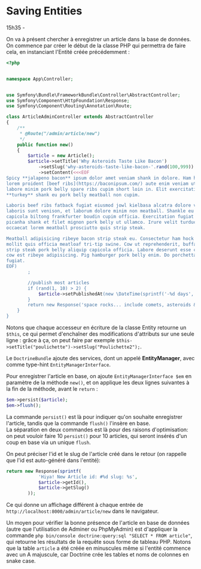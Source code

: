 # Saving Entities

15h35 - 

On va à présent chercher à enregistrer un article dans la base de données.  
On commence par créer le début de la classe PHP qui permettra de faire cela, en instanciant l'Entité créée précédemment :
```PHP
<?php


namespace App\Controller;


use Symfony\Bundle\FrameworkBundle\Controller\AbstractController;
use Symfony\Component\HttpFoundation\Response;
use Symfony\Component\Routing\Annotation\Route;

class ArticleAdminController extends AbstractController
{
    /**
     * @Route("/admin/article/new")
     */
    public function new()
    {
        $article = new Article();
        $article->setTitle('Why Asteroids Taste Like Bacon')
            ->setSlug('why-asteroids-taste-like-bacon-'.rand(100,999))
            ->setContent(<<<EOF
Spicy **jalapeno bacon** ipsum dolor amet veniam shank in dolore. Ham hock nisi landjaeger cow,
lorem proident [beef ribs](https://baconipsum.com/) aute enim veniam ut cillum pork chuck picanha. Dolore reprehenderit
labore minim pork belly spare ribs cupim short loin in. Elit exercitation eiusmod dolore cow
**turkey** shank eu pork belly meatball non cupim.

Laboris beef ribs fatback fugiat eiusmod jowl kielbasa alcatra dolore velit ea ball tip. Pariatur
laboris sunt venison, et laborum dolore minim non meatball. Shankle eu flank aliqua shoulder,
capicola biltong frankfurter boudin cupim officia. Exercitation fugiat consectetur ham. Adipisicing
picanha shank et filet mignon pork belly ut ullamco. Irure velit turducken ground round doner incididunt
occaecat lorem meatball prosciutto quis strip steak.

Meatball adipisicing ribeye bacon strip steak eu. Consectetur ham hock pork hamburger enim strip steak
mollit quis officia meatloaf tri-tip swine. Cow ut reprehenderit, buffalo incididunt in filet mignon
strip steak pork belly aliquip capicola officia. Labore deserunt esse chicken lorem shoulder tail consectetur
cow est ribeye adipisicing. Pig hamburger pork belly enim. Do porchetta minim capicola irure pancetta chuck
fugiat.
EOF)
        ;

        //publish most articles
        if (rand(1, 10) > 2) {
            $article->setPublishedAt(new \DateTime(sprintf('-%d days', rand(1, 100))));
        }
        return new Response('space rocks... include comets, asteroids & meteroids');
    }
}
```

Notons que chaque accesseur en écriture de la classe Entity retourne un `$this`, ce qui permet d'enchaîner des modifications 
d'attributs sur une seule ligne : grâce à ça, on peut faire par exemple `$this->setTitle("poulichette")->setSlug("Poulichette2");`.  

Le `DoctrineBundle` ajoute des services, dont un appelé **EntityManager**, avec comme type-hint `EntityManagerInterface`.

Pour enregistrer l'article en base, on ajoute `EntityManagerInterface $em` en paramètre de la méthode `new()`, et on applique
les deux lignes suivantes à la fin de la méthode, avant le `return` :
```PHP
$em->persist($article);
$em->flush();
```

La commande `persist()` est là pour indiquer qu'on souhaite enregistrer l'article, tandis que la commande `flush()` l'insère
en base.  
La séparation en deux commandes est là pour des raisons d'optimisation: on peut vouloir faire 10 `persist()` pour 10 articles,
qui seront insérés d'un coup en base via un unique `flush`.


On peut préciser l'id et le slug de l'article créé dans le retour (on rappelle que l'id est auto-généré dans l'entité):
```PHP
return new Response(sprintf(
            'Hiya! New Article id: #%d slug: %s',
            $article->getId(),
            $article->getSlug()
        ));
```

Ce qui donne un affichage différent à chaque entrée de `http://localhost:8000/admin/article/new` dans le navigateur.  

Un moyen pour vérifier la bonne présence de l'article en base de données (autre que l'utilisation de Adminer ou PhpMyAdmin) 
est d'appliquer la commande `php bin/console doctrine:query:sql "SELECT * FROM article"`, qui retourne les résultats de la requête sous 
forme de tableau PHP. Notons que la table `article` a été créée en minuscules même si l'entité commence avec un A majuscule, 
car Doctrine crée les tables et noms de colonnes en snake case.